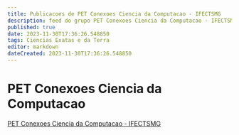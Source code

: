 ```yaml
---
title: Publicacoes de PET Conexoes Ciencia da Computacao - IFECTSMG
description: feed do grupo PET Conexoes Ciencia da Computacao - IFECTSMG
published: true
date: 2023-11-30T17:36:26.548850
tags: Ciencias Exatas e da Terra
editor: markdown
dateCreated: 2023-11-30T17:36:26.548850
---
```


# PET Conexoes Ciencia da Computacao
[PET Conexoes Ciencia da Computacao - IFECTSMG](/grupo/267PETConexoesCienciadaComputacaoIFECTSMG.md)
